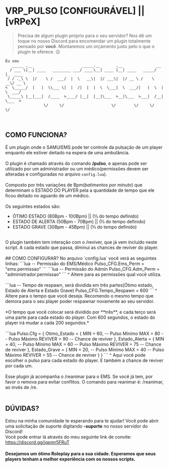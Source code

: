 # VRP_PULSO [**CONFIGURÁVEL**] || [**vRPeX**]

> Precisa de algum plugin próprio para o seu servidor? Nos dê um toque no nosso Discord para encomendar um plugin totalmente pensado por **você**. Montaremos um orçamento justo pelo o que o plugin te oferece. 😉

```
Eu sou
   _____ .__                      _____.__       .__               __          
  / ___ \|__| ____   ________ ___/ ____\__| ____ |__| ____   _____/  |_  ____  
 / / ._\ \  |/    \ /  ___/  |  \   __\|  |/ ___\|  |/ __ \ /    \   __\/ __ \ 
<  \_____/  |   |  \\___ \|  |  /|  |  |  \  \___|  \  ___/|   |  \  | \  ___/ 
 \_____\ |__|___|  /____  >____/ |__|  |__|\___  >__|\___  >___|  /__|  \___  >
                 \/     \/                     \/        \/     \/          \/ 
```

<br>

## COMO FUNCIONA?
É um plugin onde o SAMU/EMS pode ter controle da pulsação de um player enquanto ele estiver deitado na espera de uma ambulância.
<br>
<br>
O plugin é chamado através do comando **/pulso**, e apenas pode ser utilizado por um administrador ou um médico(permissões devem ser alteradas e configuradas no arquivo `config.lua`).
<br>
<br>
Composto por três variações de Bpm(*batimentos por minuto*) que determinam o ESTADO DO PLAYER pela a quantidade de tempo que ele ficou deitado no aguardo de um médico.
<br>
<br>
Os seguintes estados são:
- ÓTIMO ESTADO (80Bpm - 100Bpm) || (⅓ do tempo definido)
- ESTADO DE ALERTA (50Bpm - 70Bpm) || (⅓ do tempo definido)
- ESTADO GRAVE (30Bpm - 45Bpm) || (⅓ do tempo definido)
<br>
O plugin também tem interação com o /reviver, que já vem incluído neste script. A cada estado que passa, diminui as chances de reviver do player.
<br>
<br>
## COMO CONFIGURAR?
No arquivo `config.lua` você verá as seguintes linhas:
```lua
-- Permissão do EMS/Médico
Pulso_CFG.Ems_Perm = "ems.permissao"
```
```lua
-- Permissão do Admin
Pulso_CFG.Adm_Perm = "administrador.permissao"
```
^ Altere para as permissões qual você utiliza.
<br>
<br>
```lua
-- Tempo de respawn, será dividida em três partes(Ótimo estado, Estado de Alerta e Estado Grave)
Pulso_CFG.Tempo_Respawn = 600 
```
^ Altere para o tempo que você deseja. Recomendo o mesmo tempo que demora para o seu player poder respawnar novamente ao seu servidor.
<br>
<br>
*O tempo que você colocar será dividido por **três**, e cada terço será uma parte para cada estado do player.
Com 600 segundos, o estado do player irá mudar a cada 200 segundos.*
<br>
<br>
```lua
Pulso.Cfg = {
	Otimo_Estado = {
		MIN = 60,    -- Pulso Mínimo
		MAX = 80     -- Pulso Máximo
		REVIVER = 90 -- Chance de reviver
	},
	Estado_Alerta = {
		MIN = 40,    -- Pulso Mínimo
		MAX = 60     -- Pulso Máximo
		REVIVER = 75 -- Chance de reviver
	},
	Estado_Grave = {
		MIN = 20,    -- Pulso Mínimo
		MAX = 40     -- Pulso Máximo
		REVIVER = 55 -- Chance de reviver
	}
}
```
^ Aqui você pode escolher o pulso para cada estado do player. E também a chance de reviver por cada um.
<br>
<br>
Esse plugin já acompanha o /reanimar para o EMS. Se você já tem, por favor o remova para evitar conflitos.
O comando para reanimar é: /reanimar, ao invés de /re.
<br>
<br>

## DÚVIDAS?
Estou na minha comunidade te esperando para te ajudar!
Você pode abrir uma solicitação de suporte digitando **-suporte** no nosso servidor do Discord!
<br>
Você pode entrar lá através do meu seguinte link de convite: https://discord.gg/jqpmr5FRuT

#### Desejamos um ótimo Roleplay para a sua cidade. Esperamos que seus players tenham a melhor experiência com os nossos scripts.
